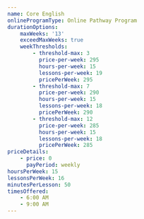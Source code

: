 ```yaml
---
name: Core English
onlineProgramType: Online Pathway Program
durationOptions:
    maxWeeks: '13'
    exceedMaxWeeks: true
    weekThresholds:
        - threshold-max: 3
          price-per-week: 295
          hours-per-week: 15
          lessons-per-week: 19
          pricePerWeek: 295
        - threshold-max: 7
          price-per-week: 290
          hours-per-week: 15
          lessons-per-week: 18
          pricePerWeek: 290
        - threshold-max: 12
          price-per-week: 285
          hours-per-week: 15
          lessons-per-week: 18
          pricePerWeek: 285
priceDetails:
    - price: 0
      payPeriod: weekly
hoursPerWeek: 15
lessonsPerWeek: 16
minutesPerLesson: 50
timesOffered:
    - 6:00 AM
    - 9:00 AM
---
```

